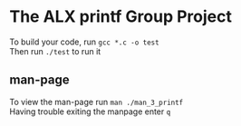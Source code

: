 # The ALX **printf** Group Project  
To build your code, run `gcc *.c -o test`  
Then run `./test` to run it  
## man-page  
To view the man-page run `man ./man_3_printf`  
Having trouble exiting the manpage enter `q`  
